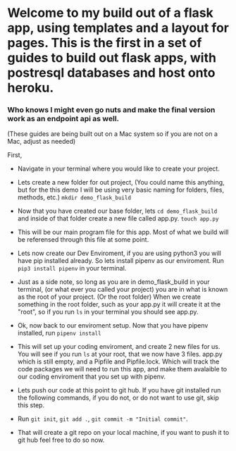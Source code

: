 # Welcome to my build out of a flask app, using templates and a layout for pages. This is the first in a set of guides to build out flask apps, with postresql databases and host onto heroku. 

### Who knows I might even go nuts and make the final version work as an endpoint api as well.

(These guides are being built out on a Mac system so if you are not on a Mac, adjust as needed)

First, 

- Navigate in your terminal where you would like to create your project.

- Lets create a new folder for out project, (You could name this anything, but for the this demo I will be using very basic naming for folders, files, methods, etc.) `mkdir demo_flask_build`

- Now that you have created our base folder, lets `cd demo_flask_build` and inside of that folder create a new file called app.py. `touch app.py`

- This will be our main program file for this app. Most of what we build will be referensed through this file at some point.

- Lets now create our Dev Enviroment, if you are using python3 you will have pip installed already. So lets install pipenv as our enviroment. Run `pip3 install pipenv` in your terminal.

- Just as a side note, so long as you are in demo_flask_build in your terminal, (or what ever you called your project) you are in what is known as the root of your project. (Or the root folder) When we create something in the root folder, such as your app.py it will create it at the "root", so if you run `ls` in your terminal you should see app.py.

- Ok, now back to our enviroment setup. Now that you have pipenv installed, run `pipenv install`

- This will set up your coding enviroment, and create 2 new files for us.  You will see if you run `ls` at your root, that we now have 3 files. app.py which is still empty, and a Pipfile and Pipfile.lock. Which will track the code packages we will need to run this app, and make them avalaible to our coding enviroment that you set up with pipenv.


- Lets push our code at this point to git hub. If you have git installed run the following commands, if you do not, or do not want to use git, skip this step.

- Run `git init`, `git add .`, `git commit -m "Initial commit"`.

- That will create a git repo on your local machine, if you want to push it to git hub feel free to do so now.




